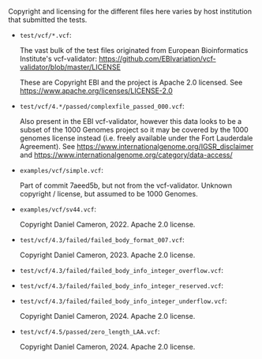 Copyright and licensing for the different files here varies by host
institution that submitted the tests.

- `test/vcf/*.vcf`:

    The vast bulk of the test files originated from European
    Bioinformatics Institute's vcf-validator:
    https://github.com/EBIvariation/vcf-validator/blob/master/LICENSE

    These are Copyright EBI and the project is Apache 2.0 licensed.
    See https://www.apache.org/licenses/LICENSE-2.0

- `test/vcf/4.*/passed/complexfile_passed_000.vcf`:

    Also present in the EBI vcf-validator, however this data looks to
    be a subset of the 1000 Genomes project so it may be covered by
    the 1000 genomes license instead (i.e. freely available under the
    Fort Lauderdale Agreement).
    See https://www.internationalgenome.org/IGSR_disclaimer
    and https://www.internationalgenome.org/category/data-access/

- `examples/vcf/simple.vcf`:

    Part of commit 7aeed5b, but not from the vcf-validator.
    Unknown copyright / license, but assumed to be 1000 Genomes.

- `examples/vcf/sv44.vcf`:

    Copyright Daniel Cameron, 2022.
    Apache 2.0 license.

- `test/vcf/4.3/failed/failed_body_format_007.vcf`:

    Copyright Daniel Cameron, 2023.
    Apache 2.0 license.

- `test/vcf/4.3/failed/failed_body_info_integer_overflow.vcf`:
- `test/vcf/4.3/failed/failed_body_info_integer_reserved.vcf`:
- `test/vcf/4.3/failed/failed_body_info_integer_underflow.vcf`:

    Copyright Daniel Cameron, 2024.
    Apache 2.0 license.

- `test/vcf/4.5/passed/zero_length_LAA.vcf`:

    Copyright Daniel Cameron, 2024.
    Apache 2.0 license.

